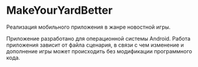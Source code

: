 # MakeYourYardBetter
Реализация мобильного приложения в жанре новостной игры.

Приложение разработано для операционной системы Android. 
Работа приложения зависит от файла сценария, в связи с чем изменение и дополнение игры может происходить без модификации программного кода.

